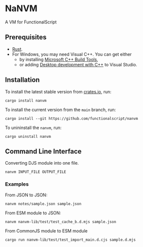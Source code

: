 # NaNVM

A VM for FunctionalScript

## Prerequisites

- [Rust](https://www.rust-lang.org/tools/install).
- For Windows, you may need Visual C++. You can get either
  - by installing [Microsoft C++ Build Tools](https://visualstudio.microsoft.com/visual-cpp-build-tools/),
  - or adding [Desktop development with C++](https://learn.microsoft.com/en-us/cpp/build/vscpp-step-0-installation?view=msvc-170) to Visual Studio.

## Installation

To install the latest stable version from [crates.io](https://crates.io/crates/nanvm), run:

```console
cargo install nanvm
```

To install the current version from the `main` branch, run:

```console
cargo install --git https://github.com/functionalscript/nanvm
```

To unininstall the `nanvm`, run:

```console
cargo uninstall nanvm
```

## Command Line Interface

Converting DJS module into one file.

```console
nanvm INPUT_FILE OUTPUT_FILE
```

### Examples

From JSON to JSON:

```console
nanvm notes/sample.json sample.json
```

From ESM module to JSON:

```console
nanvm nanvm-lib/test/test_cache_b.d.mjs sample.json
```

From CommonJS module to ESM module

```console
cargo run nanvm-lib/test/test_import_main.d.cjs sample.d.mjs
```
